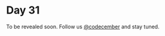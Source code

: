 # Day 31

To be revealed soon. Follow us [@codecember](https://twitter.com/codecember_ink) and stay tuned.
